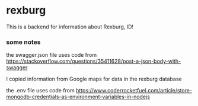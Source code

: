 # rexburg

This is a backend for information about Rexburg, ID!

### some notes

the swagger.json file uses code from https://stackoverflow.com/questions/35411628/post-a-json-body-with-swagger

I copied information from Google maps for data in the rexburg database

the .env file uses code from https://www.coderrocketfuel.com/article/store-mongodb-credentials-as-environment-variables-in-nodejs 